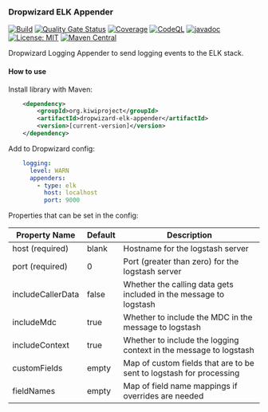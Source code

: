 ### Dropwizard ELK Appender
[![Build](https://github.com/kiwiproject/dropwizard-elk-appender/actions/workflows/build.yml/badge.svg?branch=main)](https://github.com/kiwiproject/dropwizard-elk-appender/actions/workflows/build.yml?query=branch%3Amain)
[![Quality Gate Status](https://sonarcloud.io/api/project_badges/measure?project=kiwiproject_dropwizard-elk-appender&metric=alert_status)](https://sonarcloud.io/dashboard?id=kiwiproject_dropwizard-elk-appender)
[![Coverage](https://sonarcloud.io/api/project_badges/measure?project=kiwiproject_dropwizard-elk-appender&metric=coverage)](https://sonarcloud.io/dashboard?id=kiwiproject_dropwizard-elk-appender)
[![CodeQL](https://github.com/kiwiproject/dropwizard-elk-appender/actions/workflows/codeql.yml/badge.svg)](https://github.com/kiwiproject/dropwizard-elk-appender/actions/workflows/codeql.yml)
[![javadoc](https://javadoc.io/badge2/org.kiwiproject/dropwizard-elk-appender/javadoc.svg)](https://javadoc.io/doc/org.kiwiproject/dropwizard-elk-appender)
[![License: MIT](https://img.shields.io/badge/License-MIT-blue.svg)](https://opensource.org/licenses/MIT)
[![Maven Central](https://img.shields.io/maven-central/v/org.kiwiproject/dropwizard-elk-appender)](https://central.sonatype.com/artifact/org.kiwiproject/dropwizard-elk-appender/)

Dropwizard Logging Appender to send logging events to the ELK stack.

#### How to use

Install library with Maven:

```xml
    <dependency>
        <groupId>org.kiwiproject</groupId>
        <artifactId>dropwizard-elk-appender</artifactId>
        <version>[current-version]</version>
    </dependency>
```

Add to Dropwizard config:

```yaml
    logging:
      level: WARN
      appenders:
        - type: elk
          host: localhost
          port: 9000
```

Properties that can be set in the config:

| Property Name     | Default | Description                                                         |
|-------------------|---------|---------------------------------------------------------------------|
| host (required)   | blank   | Hostname for the logstash server                                    |
| port (required)   | 0       | Port (greater than zero) for the logstash server                    |
| includeCallerData | false   | Whether the calling data gets included in the message to logstash   |
| includeMdc        | true    | Whether to include the MDC in the message to logstash               |
| includeContext    | true    | Whether to include the logging context in the message to logstash   |
| customFields      | empty   | Map of custom fields that are to be sent to logstash for processing |
| fieldNames        | empty   | Map of field name mappings if overrides are needed                  |
